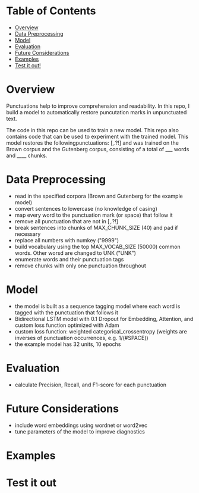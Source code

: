 # Table of Contents  
- [Overview](#Overview) 
- [Data Preprocessing](#Data-Preprocessing)  
- [Model](#Model)  
- [Evaluation](#Evaluation)  
- [Future Considerations](#Future-Considerations)
- [Examples](#Examples)
- [Test it out!](#Test-it-out)



# Overview
Punctuations help to improve comprehension and readability. In this repo, I build a model to automatically restore puncutation marks in unpunctuated text. 

The code in this repo can be used to train a new model. 
This repo also contains code that can be used to experiment with the trained model. This model restores the followingpunctuations: [,.?!] and was trained on the Brown corpus and the Gutenberg corpus, consisting of a total of ___ words and ____ chunks.

# Data Preprocessing 
- read in the specified corpora (Brown and Gutenberg for the example model)
- convert sentences to lowercase (no knowledge of casing)
- map every word to the punctuation mark (or space) that follow it 
- remove all punctuation that are not in [,.?!]
- break sentences into chunks of MAX_CHUNK_SIZE (40) and pad if necessary
- replace all numbers with numkey ("9999")
- build vocabulary using the top MAX_VOCAB_SIZE (50000) common words. Other worsd are changed to UNK ("UNK")
- enumerate words and their punctuation tags  
- remove chunks with only one punctuation throughout 

# Model 
- the model is built as a sequence tagging model where each word is tagged with the punctuation that follows it
- Bidirectional LSTM model with 0.1 Dropout for Embedding, Attention, and custom loss function optimized with Adam 
- custom loss function: weighted categorical_crossentropy (weights are inverses of punctuation occurrences, e.g. 1/(#SPACE))
- the example model has 32 units, 10 epochs

# Evaluation
- calculate Precision, Recall, and F1-score for each punctuation 

# Future Considerations
- include word embeddings using wordnet or word2vec
- tune parameters of the model to improve diagnostics 

# Examples 

# Test it out

